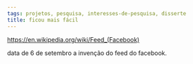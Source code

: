 ```yaml
---
tags: projetos, pesquisa, interesses-de-pesquisa, disserte
title: ficou mais fácil
---
```

https://en.wikipedia.org/wiki/Feed_(Facebook)

data de 6 de setembro a invenção do feed do facebook.